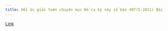 ```yaml
---
title: Hồi ức giải toán chuyên mục Đề ra kỳ này số báo 407(5-2011) Bài T10
---
```


[Link](https://drive.google.com/open?id=0B2L_djw49LqvaU91YlFzLXhRcmc)